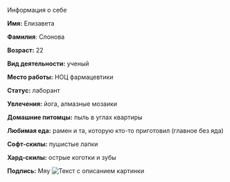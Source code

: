 Информация о себе 

**Имя:** Елизавета 


**Фамилия**: Слонова 


**Возраст:** 22


**Вид деятельности:** ученый 


**Место работы:** НОЦ фармацевтики 


**Статус:** лаборант 


**Увлечения:** йога, алмазные мозаики 


**Домашние питомцы:** пыль в углах квартиры 


**Любимая еда:** рамен и та, которую кто-то приготовил (главное без яда)


**Софт-скилы:** пушистые лапки 


**Хард-скилы:** острые коготки и зубы


**Подпись:** Мяу 
![Текст с описанием картинки](https://cs7.pikabu.ru/post_img/big/2019/03/26/11/1553625291161446207.jpg)

